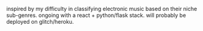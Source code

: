 inspired by my difficulty in classifying electronic music based on their niche sub-genres. ongoing with a react + python/flask stack. will probably be deployed on glitch/heroku.
